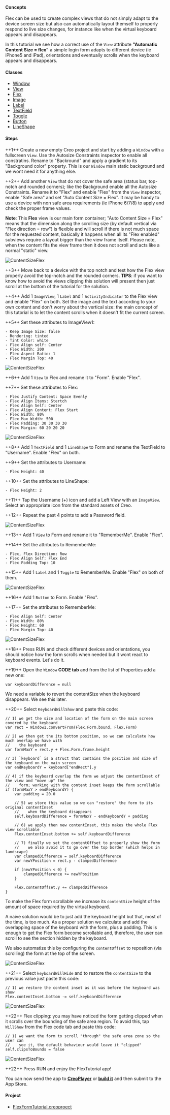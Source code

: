 #### Concepts

Flex can be used to create complex views that do not simply adapt to the device screen size but also can automatically layout themself to properly respond to live size changes, for instance like when the virtual keyboard appears and disappears.

In this tutorial we see how a correct use of the `View` attribute **"Automatic Content Size = flex"** a simple login form adapts to different device (ie iPhone5 and iPad), orientations and eventually scrolls when the keyboard appears and disappears.

#### Classes

* [Window](../classes/Window.md)
* [View](../classes/View.md)
* [Flex](../classes/Flex.md)
* [Image](../classes/Image.md)
* [Label](../classes/Label.md)
* [TextField](../classes/TextField.md)
* [Toggle](../classes/Toggle.md)
* [Button](../classes/Button.md)
* [LineShape](../classes/LineShape.md)

#### Steps

++1++ Create a new empty Creo project and start by adding a `Window` with a fullscreen `View`. Use the Autosize Constraints inspector to enable all constratins. Rename to "Backround" and apply a gradient to its "Background color" property. This is our `Window` main static background and we wont need it for anything else.

++2++ Add another `View` that do not cover the safe area (status bar, top-notch and rounded corners); like the Background enable all the Autosize Constraints. Rename it to "Flex" and enable "Flex" from the `View` inspector, enable "Safe area" and set "Auto Content Size = Flex". It may be handy to use a device with non safe area requirements (ie iPhone 6/7/8) to apply and check the proper frame values.

**Note**:
This __Flex__ view is our main form container; "Auto Content Size = Flex" means that the dimension along the scrolling size (by default vertical via "Flex direction = row") is flexible and will scroll if there is not much space for the requested content, basically it happens when all its "Flex enabled" subviews require a layout bigger than the view frame itself. Please note, when the content fits the view frame then it does not scroll and acts like a normal "static" view.

![ContentSizeFlex](../images/tutorials/content-size-flex-1.png)

++3++ Move back to a device with the top notch and test how the Flex view properly avoid the top-notch and the rounded corners. **TIPS**: if you want to know how to avoid the views clipping this solution will present then just scroll at the bottom of the tutorial for the solution.

++4++ Add 1 `ImageView`, 1 `Label` and 1 `ActivityIndicator` to the Flex view and enable "Flex" on both. Set the image and the text according to your own content and don't worry about the vertical size: the main concept of this tutorial is to let the content scrolls when it doesn't fit the current screen.

++5++ Set these attributes to ImageView1:

    - Keep Image Size: false
    - Rendering: tinted
    - Tint Color: white
    - Flex Align self: Center
    - Flex Width: 200
    - Flex Aspect Ratio: 1
    - Flex Margin Top: 40

![ContentSizeFlex](../images/tutorials/content-size-flex-2.png)

++6++ Add 1 `View` to Flex and rename it to "Form". Enable "Flex".

++7++ Set these attributes to Flex:

    - Flex Justify Content: Space Evenly
    - Flex Align Items: Stertch
    - Flex Align Self: Center
    - Flex Align Content: Flex Start
    - Flex Width: 80%
    - Flex Max Width: 500
    - Flex Padding: 30 30 30 30
    - Flex Margin: 60 20 20 20

![ContentSizeFlex](../images/tutorials/content-size-flex-3.png)

++8++ Add 1 `TextField` and 1 `LineShape` to Form and rename the TextField to "Username". Enable "Flex" on both.

++9++ Set the attributes to Username:

    - Flex Height: 40

++10++ Set the attributes to LineShape:

    - Flex Height: 2

++11++ Tap the Username (+) icon and add a Left View with an `ImageView`. Select an appropriate icon from the standard assets of Creo.

++12++ Repeat the past 4 points to add a Password field.

![ContentSizeFlex](../images/tutorials/content-size-flex-4.png)

++13++ Add 1 `View` to Form and rename it to "RememberMe". Enable "Flex".

++14++ Set the attributes to RememberMe:

    - Flex, Flex Direction: Row
    - Flex Align Self: Flex End
    - Flex Padding Top: 10

++15++ Add 1 `Label` and 1 `Toggle` to RememberMe. Enable "Flex" on both of them.

![ContentSizeFlex](../images/tutorials/content-size-flex-5.png)

++16++ Add 1 `Button` to Form. Enable "Flex".

++17++ Set the attributes to RememberMe:

    - Flex Align Self: Center
    - Flex Width: 80%
    - Flex Height: 60
    - Flex Margin Top: 40

![ContentSizeFlex](../images/tutorials/content-size-flex-6.png)

++18++ Press RUN and check different devices and orientations, you should notice how the form scrolls when needed but it wont react to keyboard events. Let's do it.

++19++ Open the `Window` **CODE tab** and from the list of Properties add a new one:

```var keyboardDifference = null```

We need a variable to revert the contentSize when the keyboard disappears. We see this later.

++20++ Select `KeyboardWillShow` and paste this code:

```
// 1) we get the size and location of the form on the main screen covered by the keyboard
var rect = Window1.convertFrom(Flex.Form.bound, Flex.Form)

// 2) we then get the its bottom position, so we can calculate how much overlap we have with
//    the keyboard
var formMaxY = rect.y + Flex.Form.frame.height

// 3) `keyboard` is a struct that contains the position and size of the keyboard on the main screen
var endKeyboardY = keyboard["endRect"].y

// 4) if the keyboard overlap the form we adjust the contentInset of the view and "move up" the
//    form; working with the content inset keeps the form scrollable
if (formMaxY > endKeyboardY) {
	var padding = 20.0

	// 5) we store this value so we can "restore" the form to its original contentInset
	//    when the keyboard disappears
	self.keyboardDifference = formMaxY - endKeyboardY + padding

	// 6) we apply then new contentInset, this makes the whole Flex view scrollable
	Flex.contentInset.bottom += self.keyboardDifference

	// 7) finally we set the contentOffset to properly show the form
	//    we also avoid it to go over the top border (which helps in landscape)
	var clampedDifference = self.keyboardDifference
	var newYPosition = rect.y - clampedDifference

	if (newYPosition < 0) {
		clampedDifference += newYPosition
	}

	Flex.contentOffset.y += clampedDifference
}
```

To make the Flex form scrollable we increase its `contentSize` height of the amount of space required by the virtual keyboard.

A naive solution would be to just add the keyboard height but that, most of the time, is too much. As a proper solution we calculate and add the overlapping space of the keyboard with the form, plus a padding. This is enough to get the Flex form become scrollable and, therefore, the user can scroll to see the section hidden by the keyboard.

We also automatize this by configuring the `contentOffset` to reposition (via scrolling) the form at the top of the screen.

![ContentSizeFlex](../images/tutorials/content-size-flex-10.png)

++21++ Select `keyboardWillHide` and to restore the `contentSize` to the previous value just paste this code:

```
// 1) we restore the content inset as it was before the keyboard was show
Flex.contentInset.bottom -= self.keyboardDifference
```

![ContentSizeFlex](../images/tutorials/content-size-flex-7.png)

++22++ Flex clipping: you may have noticed the form getting clipped when it scrolls over the bounding of the safe area region. To avoid this, tap `WillShow` from the Flex code tab and paste this code:

```
// 1) we want the form to scroll "through" the safe area zone so the user can
//    see it, the default behaviour would leave it "clipped"
self.clipsToBounds = false
```

![ContentSizeFlex](../images/tutorials/content-size-flex-8.png)

++22++ Press RUN and enjoy the FlexTutorial app!

You can now send the app to **[CreoPlayer](../creo/creoplayer.md)** or **[build it](../creo/build-your-app.md)** and then submit to the App Store.

#### Project

* [FlexFormTutorial.creoproect]({{github_raw_link}}/assets/FlexFormTutorial.creoproject.zip)
